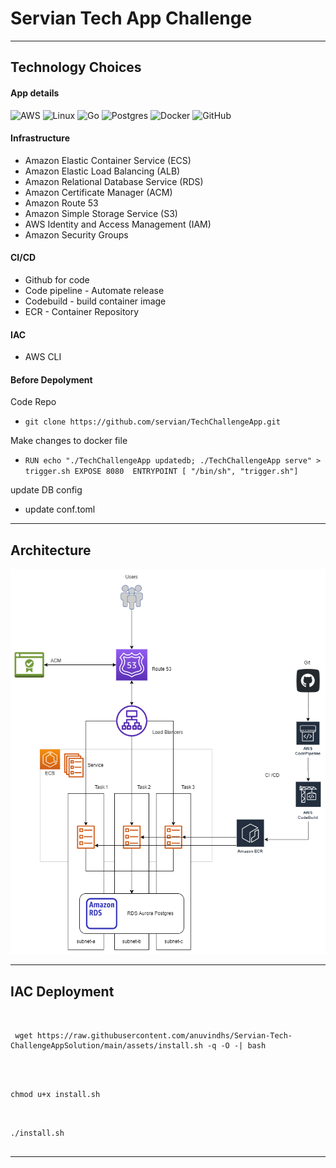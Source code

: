 # Servian Tech App Challenge 
----


## Technology Choices

#### App details
![AWS](https://img.shields.io/badge/AWS-%23FF9900.svg?style=for-the-badge&logo=amazon-aws&logoColor=white) ![Linux](https://img.shields.io/badge/Linux-FCC624?style=for-the-badge&logo=linux&logoColor=black) ![Go](https://img.shields.io/badge/go-%2300ADD8.svg?style=for-the-badge&logo=go&logoColor=white) ![Postgres](https://img.shields.io/badge/postgres-%23316192.svg?style=for-the-badge&logo=postgresql&logoColor=white) ![Docker](https://img.shields.io/badge/docker-%230db7ed.svg?style=for-the-badge&logo=docker&logoColor=white) ![GitHub](https://img.shields.io/badge/github-%23121011.svg?style=for-the-badge&logo=github&logoColor=white)

#### Infrastructure
 - Amazon Elastic Container Service (ECS)
 - Amazon Elastic Load Balancing (ALB)
 - Amazon Relational Database Service (RDS)
 - Amazon Certificate Manager (ACM)
 - Amazon Route 53
 - Amazon Simple Storage Service (S3)
 - AWS Identity and Access Management (IAM)
 - Amazon Security Groups
#### CI/CD
 - Github for code
 - Code pipeline - Automate release
 - Codebuild - build container image 
 - ECR - Container Repository
#### IAC
- AWS CLI
#### Before Depolyment
Code Repo
-  ` git clone https://github.com/servian/TechChallengeApp.git `


Make changes to docker file
- ``RUN echo "./TechChallengeApp updatedb; ./TechChallengeApp serve" > trigger.sh
EXPOSE 8080 
ENTRYPOINT [ "/bin/sh", "trigger.sh"] ``

update DB config
-  update conf.toml

----
## Architecture
![](./assets/arch.png)

----


## IAC Deployment
<pre><code>

 wget https://raw.githubusercontent.com/anuvindhs/Servian-Tech-ChallengeAppSolution/main/assets/install.sh -q -O -| bash 
 </code></pre>


 <pre><code>

chmod u+x install.sh 
 </code></pre>

<pre><code>
./install.sh
 </code></pre>
 
-----------